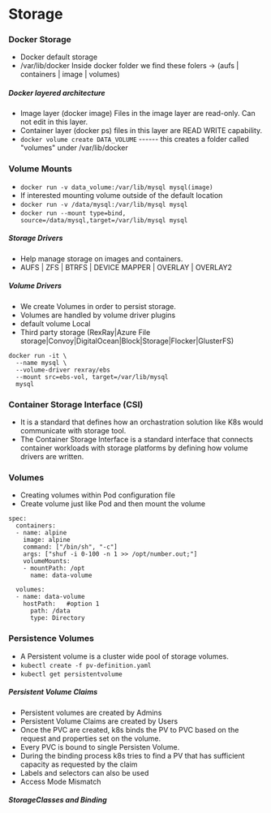# Storage

### Docker Storage
- Docker default storage 
- /var/lib/docker Inside docker folder we find these folers -> (aufs | containers | image | volumes)
##### Docker layered architecture
- Image layer (docker image) Files in the image layer are read-only. Can not edit in this layer. 
- Container layer (docker ps) files in this layer are READ WRITE capability.
- `docker volume create DATA_VOLUME`
------ this creates a folder called "volumes" under /var/lib/docker
### Volume Mounts
- `docker run -v data_volume:/var/lib/mysql mysql(image)`
- If interested mounting volume outside of the default location
- `docker run -v /data/mysql:/var/lib/mysql mysql`
- `docker run --mount type=bind, source=/data/mysql,target=/var/lib/mysql mysql`


##### Storage Drivers
- Help manage storage on images and containers.
- AUFS | ZFS | BTRFS | DEVICE MAPPER | OVERLAY | OVERLAY2
##### Volume Drivers
- We create Volumes in order to persist storage.
- Volumes are handled by volume driver plugins
- default volume Local 
- Third party storage (RexRay|Azure File storage|Convoy|DigitalOcean|Block|Storage|Flocker|GlusterFS)

```
docker run -it \
  --name mysql \
  --volume-driver rexray/ebs
  --mount src=ebs-vol, target=/var/lib/mysql
  mysql
```

### Container Storage Interface (CSI)
- It is a standard that defines how an orchastration solution like K8s would communicate with storage tool.
- The Container Storage Interface is a standard interface that connects container workloads with storage platforms by defining how volume drivers are written. 

### Volumes
- Creating volumes within Pod configuration file
- Create volume just like Pod and then mount the volume
```
spec:
  containers:
  - name: alpine
    image: alpine
    command: ["/bin/sh", "-c"]
    args: ["shuf -i 0-100 -n 1 >> /opt/number.out;"]
    volumeMounts:
    - mountPath: /opt
      name: data-volume

  volumes:
  - name: data-volume
    hostPath:   #option 1
      path: /data
      type: Directory
```
### Persistence Volumes
- A Persistent volume is a cluster wide pool of storage volumes.
- `kubectl create -f pv-definition.yaml`
- `kubectl get persistentvolume`

##### Persistent Volume Claims
- Persistent volumes are created by Admins
- Persistent Volume Claims are created by Users
- Once the PVC are created, k8s binds the PV to PVC based on the request and properties set on the volume.
- Every PVC is bound to single Persisten Volume.
- During the binding process k8s tries to find a PV that has sufficient capacity as requested by the claim 
- Labels and selectors can also be used
- Access Mode Mismatch

##### StorageClasses and Binding